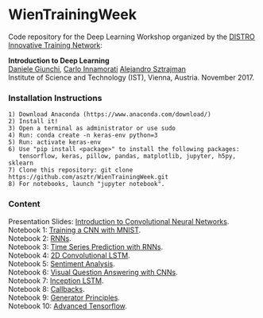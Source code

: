 # WienTrainingWeek
Code repository for the Deep Learning Workshop organized by the [DISTRO Innovative Training Network](https://www.distro-itn.eu/):

<b>Introduction to Deep Learning</b><br>
[Daniele Giunchi](https://scholar.google.com/citations?user=04u9QAIAAAAJ),
[Carlo Innamorati]()
[Alejandro Sztrajman](https://asztr.github.io)<br>
Institute of Science and Technology (IST), Vienna, Austria. November 2017.

### Installation Instructions
```
1) Download Anaconda (https://www.anaconda.com/download/)
2) Install it!
3) Open a terminal as administrator or use sudo
4) Run: conda create -n keras-env python=3
5) Run: activate keras-env
6) Use "pip install <package>" to install the following packages:
   tensorflow, keras, pillow, pandas, matplotlib, jupyter, h5py, sklearn
7) Clone this repository: git clone https://github.com/asztr/WienTrainingWeek.git
8) For notebooks, launch "jupyter notebook".
```

### Content
Presentation Slides: [Introduction to Convolutional Neural Networks](https://asztr.github.io/talks/ist/ist_presentation.pdf).<br>
Notebook 1: [Training a CNN with MNIST](https://github.com/asztr/WienTrainingWeek/blob/master/DeepLearning/notebooks/general/1st_presentation.ipynb).<br>
Notebook 2: [RNNs](https://github.com/asztr/WienTrainingWeek/blob/master/DeepLearning/notebooks/general/test_02_Keras_RNN.ipynb).<br>
Notebook 3: [Time Series Prediction with RNNs](https://github.com/asztr/WienTrainingWeek/blob/master/DeepLearning/notebooks/general/test_03_timeseries_prediction_RNN.ipynb).<br>
Notebook 4: [2D Convolutional LSTM](https://github.com/asztr/WienTrainingWeek/blob/master/DeepLearning/notebooks/general/test_04_Keras_LSTM_ConvLSTM2D.ipynb).<br>
Notebook 5: [Sentiment Analysis](https://github.com/asztr/WienTrainingWeek/blob/master/DeepLearning/notebooks/general/test_04_RNN_CNN_Sentiment_Analysis.ipynb).<br>
Notebook 6: [Visual Question Answering with CNNs](https://github.com/asztr/WienTrainingWeek/blob/master/DeepLearning/notebooks/general/test_04_RNN_CNN_VQA_Concept.ipynb).<br>
Notebook 7: [Inception LSTM](https://github.com/asztr/WienTrainingWeek/blob/master/DeepLearning/notebooks/general/test_05_Inception_LSTM.ipynb).<br>
Notebook 8: [Callbacks](https://github.com/asztr/WienTrainingWeek/blob/master/DeepLearning/notebooks/general/test_06_Keras_Callbacks.ipynb).<br>
Notebook 9: [Generator Principles](https://github.com/asztr/WienTrainingWeek/blob/master/DeepLearning/notebooks/general/test_06_Keras_Generator_Principles.ipynb).<br>
Notebook 10: [Advanced Tensorflow](https://github.com/asztr/WienTrainingWeek/blob/master/DeepLearning/notebooks/general/test_07_Keras_Tensorflow.ipynb).

